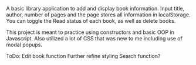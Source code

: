A basic library application to add and display book information.  Input title, author, number of pages and the page stores all information in localStorage.  You can toggle the Read status of each book, as well as delete books.

This project is meant to practice using constructors and basic OOP in Javascript. Also utilized a lot of CSS that was new to me including use of modal popups.

ToDo:
Edit book function
Further refine styling
Search function?




